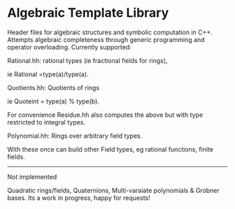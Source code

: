 # Algebraic Template Library

Header files for algebraic structures and symbolic computation in C++.
Attempts algebraic completeness through generic programming and operator overloading. 
Currently supported:


Rational.hh:  rational types (ie fractional fields for rings),

ie Rational =type(a)/type(a).

Quotients.hh: Quotients of rings

ie Quoteint = type(a) % type(b).

For convenience Residue.hh also computes the above but with type restricted to integral types.

Polynomial.hh: Rings over arbitrary field types.

With these once can build other Field types, eg rational functions, finite fields.
******************************************************************************************************

Not implemented

Quadratic rings/fields, Quaternions, Multi-varaiate polynomials & Grobner bases.
Its a work in progress, happy for requests!

